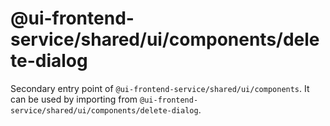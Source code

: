 # @ui-frontend-service/shared/ui/components/delete-dialog

Secondary entry point of `@ui-frontend-service/shared/ui/components`. It can be used by importing from `@ui-frontend-service/shared/ui/components/delete-dialog`.
